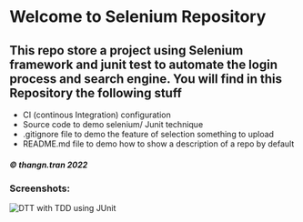 # Welcome to Selenium Repository
## This repo store a project using Selenium framework and junit test to automate the login process and search engine. You will find in this Repository the following stuff

* CI (continous Integration) configuration
* Source code to demo selenium/ Junit technique
* .gitignore file to demo the feature of selection something to upload 
* README.md file to demo how to show a description of a repo by default

##### © thangn.tran 2022

### Screenshots:
![DTT with TDD using JUnit](https://github.com/thangtn2101/selenium/blob/main/images/Screenshot%202022-03-18%20004406.png)
